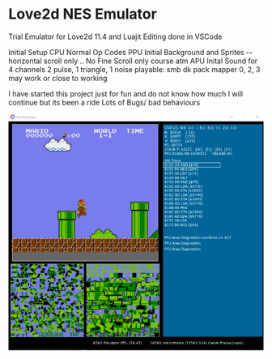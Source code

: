 # Love2d NES Emulator
 Trial Emulator for Love2d 11.4 and Luajit
 Editing done in VSCode
 
 Initial Setup 
 CPU Normal Op Codes 
 PPU Initial Background and Sprites 
 -- horizontal scroll only .. No Fine Scroll only course atm 
 APU Inital Sound for 4 channels 2 pulse, 1 triangle, 1 noise 
 playable:
 smb
 dk
 pack
 mapper 0, 2, 3 may work or close to working 
 
 I have started this project just for fun and do not know how much I will continue but its been a ride 
 Lots of Bugs/ bad behaviours 
 
 ![Screenshot](Emulator.png)
